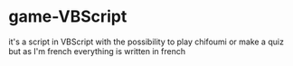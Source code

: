 # game-VBScript
it's a script in VBScript with the possibility to play chifoumi or make a quiz but as I'm french everything is written in french
